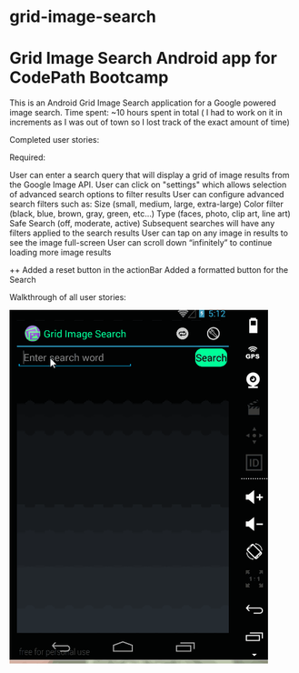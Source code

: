 grid-image-search
=================

Grid Image Search Android app for CodePath Bootcamp
=============

This is an Android Grid Image Search application for a Google powered image search. 
Time spent: ~10 hours spent in total ( I had to work on it in increments as I was 
            out of town so I lost track of the exact amount of time)

Completed user stories:

Required: 

User can enter a search query that will display a grid of image results from the Google Image API.
User can click on "settings" which allows selection of advanced search options to filter results
User can configure advanced search filters such as:
Size (small, medium, large, extra-large)
Color filter (black, blue, brown, gray, green, etc...)
Type (faces, photo, clip art, line art)
Safe Search (off, moderate, active)
Subsequent searches will have any filters applied to the search results
User can tap on any image in results to see the image full-screen
User can scroll down “infinitely” to continue loading more image results

++ 
Added a reset button in the actionBar
Added a formatted button for the Search

Walkthrough of all user stories:


<img alt src="/gifGridImageSearch.gif" />
